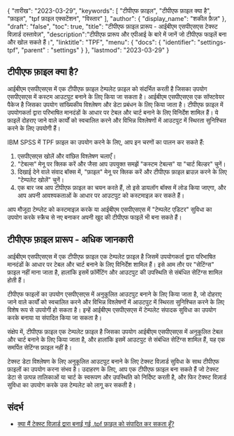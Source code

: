{
"तारीख": "2023-03-29",
  "keywords": [
"टीपीएफ फ़ाइल",
"टीपीएफ फ़ाइल क्या है",
"फ़ाइल",
"tpf फ़ाइल एक्सटेंशन",
"विस्तार"
],
  "author": {
"display_name": "शकील फ़ैज़"
},
"draft": "false",
"toc": true,
"title": "टीपीएफ फ़ाइल प्रारूप - आईबीएम एसपीएसएस टेक्स्ट विज़ार्ड दस्तावेज़",
  "description":"टीपीएफ प्रारूप और एपीआई के बारे में जानें जो टीपीएफ फाइलें बना और खोल सकते हैं।",
"linktitle": "TPF",
  "menu": {
    "docs": {
      "identifier": "settings-tpf",
"parent" : "settings"
}
},
"lastmod": "2023-03-29"
}

## टीपीएफ फ़ाइल क्या है?

आईबीएम एसपीएसएस में एक टीपीएफ फ़ाइल टेम्पलेट फ़ाइल को संदर्भित करती है जिसका उपयोग एसपीएसएस में कस्टम आउटपुट बनाने के लिए किया जा सकता है। आईबीएम एसपीएसएस एक सॉफ्टवेयर पैकेज है जिसका उपयोग सांख्यिकीय विश्लेषण और डेटा प्रबंधन के लिए किया जाता है। टीपीएफ फ़ाइल में उपयोगकर्ता द्वारा परिभाषित मानदंडों के आधार पर टेबल और चार्ट बनाने के लिए विनिर्देश शामिल हैं। ये फ़ाइलें दोहराए जाने वाले कार्यों को स्वचालित करने और विभिन्न विश्लेषणों में आउटपुट में स्थिरता सुनिश्चित करने के लिए उपयोगी हैं।

IBM SPSS में TPF फ़ाइल का उपयोग करने के लिए, आप इन चरणों का पालन कर सकते हैं:

1. एसपीएसएस खोलें और वांछित विश्लेषण चलाएँ।
2. "टेबल्स" मेनू पर क्लिक करें और जैसा आप उपयुक्त समझें "कस्टम टेबल्स" या "चार्ट बिल्डर" चुनें।
3. दिखाई देने वाले संवाद बॉक्स में, "फ़ाइल" मेनू पर क्लिक करें और टीपीएफ फ़ाइल ब्राउज़ करने के लिए "टेम्पलेट खोलें" चुनें।
4. एक बार जब आप टीपीएफ फ़ाइल का चयन करते हैं, तो इसे डायलॉग बॉक्स में लोड किया जाएगा, और आप अपनी आवश्यकताओं के आधार पर आउटपुट को कस्टमाइज़ कर सकते हैं।

आप मौजूदा टेम्प्लेट को कस्टमाइज़ करके या आईबीएम एसपीएसएस में "टेम्पलेट एडिटर" सुविधा का उपयोग करके स्क्रैच से नए बनाकर अपनी खुद की टीपीएफ फाइलें भी बना सकते हैं।

## टीपीएफ फ़ाइल प्रारूप - अधिक जानकारी

आईबीएम एसपीएसएस में एक टीपीएफ फ़ाइल एक टेम्पलेट फ़ाइल है जिसमें उपयोगकर्ता द्वारा परिभाषित मानदंडों के आधार पर टेबल और चार्ट बनाने के लिए विनिर्देश शामिल हैं। इसे आम तौर पर "सेटिंग्स" फ़ाइल नहीं माना जाता है, हालांकि इसमें फ़ॉर्मेटिंग और आउटपुट की उपस्थिति से संबंधित सेटिंग्स शामिल होती हैं।

टीपीएफ फाइलों का उपयोग एसपीएसएस में अनुकूलित आउटपुट बनाने के लिए किया जाता है, जो दोहराए जाने वाले कार्यों को स्वचालित करने और विभिन्न विश्लेषणों में आउटपुट में स्थिरता सुनिश्चित करने के लिए विशेष रूप से उपयोगी हो सकता है। इन्हें आईबीएम एसपीएसएस में टेम्पलेट संपादक सुविधा का उपयोग करके बनाया या संपादित किया जा सकता है।

संक्षेप में, टीपीएफ फ़ाइल एक टेम्पलेट फ़ाइल है जिसका उपयोग आईबीएम एसपीएसएस में अनुकूलित टेबल और चार्ट बनाने के लिए किया जाता है, और हालांकि इसमें आउटपुट से संबंधित सेटिंग्स शामिल हैं, यह एक समर्पित सेटिंग्स फ़ाइल नहीं है।

टेक्स्ट डेटा विश्लेषण के लिए अनुकूलित आउटपुट बनाने के लिए टेक्स्ट विज़ार्ड सुविधा के साथ टीपीएफ फ़ाइलों का उपयोग करना संभव है। उदाहरण के लिए, आप एक टीपीएफ फ़ाइल बना सकते हैं जो टेक्स्ट डेटा से उत्पन्न तालिकाओं या चार्ट के स्वरूपण और उपस्थिति को निर्दिष्ट करती है, और फिर टेक्स्ट विज़ार्ड सुविधा का उपयोग करके उस टेम्पलेट को लागू कर सकती है।

## संदर्भ
* [क्या मैं टेक्स्ट विज़ार्ड द्वारा बनाई गई .tpf फ़ाइल को संपादित कर सकता हूँ?](https://www.ibm.com/support/pages/can-i-edit-tpf-file-text-wizard-creates)


